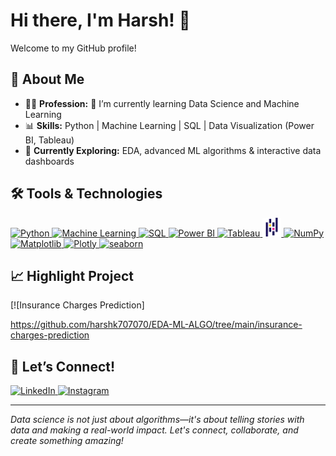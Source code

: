 # Hi there, I'm Harsh! 👋
Welcome to my GitHub profile!

## 🚀 About Me

- 🧑‍💻 **Profession:** 🌱 I’m currently learning Data Science and Machine Learning
- 📊 **Skills:** Python | Machine Learning | SQL | Data Visualization (Power BI, Tableau)
- 🌱 **Currently Exploring:** EDA, advanced ML algorithms & interactive data dashboards

## 🛠️ Tools & Technologies

  <a href="https://www.python.org/">
    <img src="https://img.icons8.com/color/48/python--v1.png" width="30" height="30" alt="Python"/>
  </a>
  <a href="https://scikit-learn.org/">
    <img src="https://img.icons8.com/fluency/48/artificial-intelligence.png" width="30" height="30" alt="Machine Learning"/>
  </a>
  <a href="https://www.postgresql.org/">
    <img src="https://img.icons8.com/fluency/48/sql.png" width="30" height="30" alt="SQL"/>
  </a>
  <a href="https://powerbi.microsoft.com/">
    <img src="https://img.icons8.com/color/48/power-bi.png" width="30" height="30" alt="Power BI"/>
  </a>
  <a href="https://www.tableau.com/">
    <img src="https://img.icons8.com/color/48/tableau-software.png" width="30" height="30" alt="Tableau"/>
  </a>
  <a href="https://pandas.pydata.org/">
    <img src="https://raw.githubusercontent.com/devicons/devicon/master/icons/pandas/pandas-original.svg" width="30" height="30" alt="Pandas"/>
  </a>
  <a href="https://numpy.org/">
    <img src="https://img.icons8.com/color/48/numpy.png" width="30" height="30" alt="NumPy"/>
  </a>
  <a href="https://matplotlib.org/">
    <img src="https://upload.wikimedia.org/wikipedia/commons/8/84/Matplotlib_icon.svg" width="30" height="30" alt="Matplotlib"/>
  </a>
  <a href="https://plotly.com/python/">
    <img src="https://images.plot.ly/logo/new-branding/plotly-logomark.png" width="30" height="30" alt="Plotly"/>
  </a>
  <a href="https://seaborn.pydata.org/" target="_blank" rel="noreferrer">
    <img src="https://seaborn.pydata.org/_images/logo-mark-lightbg.svg" width="40" height="40" alt="seaborn" />
  </a>


## 📈 Highlight Project

[![Insurance Charges Prediction]

https://github.com/harshk707070/EDA-ML-ALGO/tree/main/insurance-charges-prediction

## 💬 Let’s Connect!

<a href="https://www.linkedin.com/in/harshk707070/">
  <img src="https://img.icons8.com/fluency/48/linkedin.png" width="40" height="40" alt="LinkedIn"/>
  </a>
  <a href="https://www.instagram.com/harshk_70/">
  <img src="https://img.icons8.com/fluency/48/instagram-new.png" width="40" height="40" alt="Instagram"/>
  </a>

---

_Data science is not just about algorithms—it's about telling stories with data and making a real-world impact. Let's connect, collaborate, and create something amazing!_
